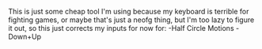 This is just some cheap tool I'm using because my keyboard is terrible for fighting games, or maybe that's just a neofg thing, but I'm too lazy to figure it out, so this just corrects my inputs for now for:
-Half Circle Motions
-Down+Up